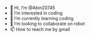 - 👋 Hi, I’m @Abin20745
- 👀 I’m interested in coding
- 🌱 I’m currently learning coding
- 💞️ I’m looking to collaborate on robot
- 📫 How to reach me by gmail

<!---
Abin20745/Abin20745 is a ✨ special ✨ repository because its `README.md` (this file) appears on your GitHub profile.
You can click the Preview link to take a look at your changes.
--->
